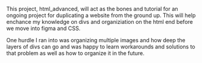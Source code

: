 This project, html_advanced, will act as the bones and tutorial for an ongoing project for
duplicating a website from the ground up.  This will help enchance my knowledge on divs and
organiziation on the html end before we move into figma and CSS.  

One hurdle I ran into was organizing multiple images and how deep the layers of divs can go
and was happy to learn workarounds and solutions to that problem as well as how to organize it in 
the future.